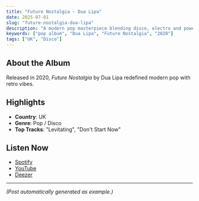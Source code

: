 ```yaml
---
title: "Future Nostalgia - Dua Lipa"
date: 2025-07-01
slug: "future-nostalgia-dua-lipa"
description: "A modern pop masterpiece blending disco, electro and power vocals."
keywords: ["pop album", "Dua Lipa", "Future Nostalgia", "2020"]
tags: ["UK", "Disco"]
---
```


## About the Album
Released in 2020, *Future Nostalgia* by Dua Lipa redefined modern pop with retro vibes.

## Highlights
- **Country**: UK
- **Genre**: Pop / Disco
- **Top Tracks**: "Levitating", "Don't Start Now"

## Listen Now
- [Spotify](https://open.spotify.com/)
- [YouTube](https://youtube.com/)
- [Deezer](https://deezer.com/)

---

*(Post automatically generated as example.)*
